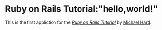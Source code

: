 # Ruby on Rails Tutorial:"hello,world!"

This is the first appliction for the
[*Ruby on Rails Tutorial*](http://www.railstutorial.org/)
by [Michael Hartl](http://www.michaelhartl.com).
